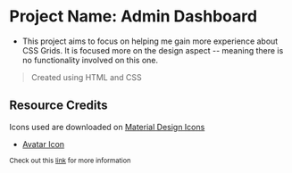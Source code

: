 # Project Name: Admin Dashboard
- This project aims to focus on helping me gain more experience about CSS Grids. It is focused more on the design aspect -- meaning there is no functionality involved on this one. 

> Created using HTML and CSS


## Resource Credits
Icons used are downloaded on [Material Design Icons](https://pictogrammers.com/library/mdi/)

- [Avatar Icon](https://icons8.com/icon/23239/circled-user-female-skin-type-1-and-2)


<small> Check out this [link](https://www.theodinproject.com/lessons/node-path-intermediate-html-and-css-admin-dashboard) for more information </small>